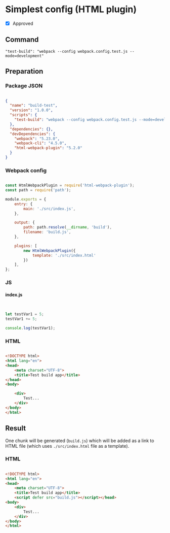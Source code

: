 # Simplest config (HTML plugin)

- [X] Approved

## Command

`"test-build": "webpack --config webpack.config.test.js --mode=development"`

## Preparation

### Package JSON

```json

{
  "name": "build-test",
  "version": "1.0.0",
  "scripts": {
    "test-build": "webpack --config webpack.config.test.js --mode=development"
  },
  "dependencies": {},
  "devDependencies": {
    "webpack": "5.23.0",
    "webpack-cli": "4.5.0",
    "html-webpack-plugin": "5.2.0"
  }
}

```

### Webpack config

```javascript

const HtmlWebpackPlugin = require('html-webpack-plugin');
const path = require('path');

module.exports = {
    entry: {
        main: './src/index.js',
    },

    output: {
        path: path.resolve(__dirname, 'build'),
        filename: 'build.js',
    },

    plugins: [
        new HtmlWebpackPlugin({
            template: './src/index.html'
        })
    ],
};

```

### JS

#### index.js

```javascript


let testVar1 = 5;
testVar1 += 5;

console.log(testVar1);

````

### HTML

```html

<!DOCTYPE html>
<html lang="en">
<head>
    <meta charset="UTF-8">
    <title>Test build app</title>
</head>
<body>

    <div>
        Test...
    </div>
</body>
</html>

```

## Result

One chunk will be generated (`build.js`) which will be added as a link to HTML file (which uses `./src/index.html` file as a template).

### HTML

```html

<!DOCTYPE html>
<html lang="en">
<head>
    <meta charset="UTF-8">
    <title>Test build app</title>
    <script defer src="build.js"></script></head>
<body>
    <div>
        Test...
    </div>
</body>
</html>

```



